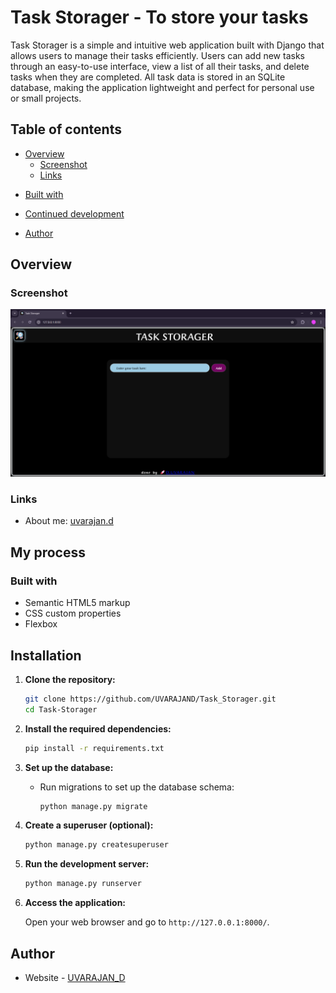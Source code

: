 # Task Storager - To store your tasks

Task Storager is a simple and intuitive web application built with Django that allows users to manage their tasks efficiently. Users can add new tasks through an easy-to-use interface, view a list of all their tasks, and delete tasks when they are completed. All task data is stored in an SQLite database, making the application lightweight and perfect for personal use or small projects.

## Table of contents

- [Overview](#overview)
  - [Screenshot](#screenshot)
  - [Links](#links)
<!-- - [My process](#my-process) -->
  - [Built with](#built-with)
  <!-- - [What I learned](#what-i-learned) -->
  - [Continued development](#continued-development)
  <!-- - [Useful resources](#useful-resources) -->
- [Author](#author)
<!-- - [Acknowledgments](#acknowledgments) -->

<!-- **Note: Delete this note and update the table of contents based on what sections you keep.** -->

## Overview

### Screenshot

![screenshot_mobile view](./Screenshots/Screenshot1.png)
### Links

- About me: [uvarajan.d](https://uvarajand.github.io/uvarajan/)

## My process

### Built with

- Semantic HTML5 markup
- CSS custom properties
- Flexbox

<!-- ### Useful resources -->

<!-- - [Example resource 1](https://www.example.com) - This helped me for XYZ reason. I really liked this pattern and will use it going forward.
- [Example resource 2](https://www.example.com) - This is an amazing article which helped me finally understand XYZ. I'd recommend it to anyone still learning this concept. -->

<!-- **Note: Delete this note and replace the list above with resources that helped you during the challenge. These could come in handy for anyone viewing your solution or for yourself when you look back on this project in the future.** -->
## Installation

1. **Clone the repository:**

    ```bash
    git clone https://github.com/UVARAJAND/Task_Storager.git
    cd Task-Storager
    ```

2. **Install the required dependencies:**

    ```bash
    pip install -r requirements.txt
    ```

5. **Set up the database:**

    - Run migrations to set up the database schema:

        ```bash
        python manage.py migrate
        ```

6. **Create a superuser (optional):**

    ```bash
    python manage.py createsuperuser
    ```

7. **Run the development server:**

    ```bash
    python manage.py runserver
    ```

8. **Access the application:**

    Open your web browser and go to `http://127.0.0.1:8000/`.

## Author

- Website - [UVARAJAN_D](https://uvarajand.github.io/uvarajan/index.html)